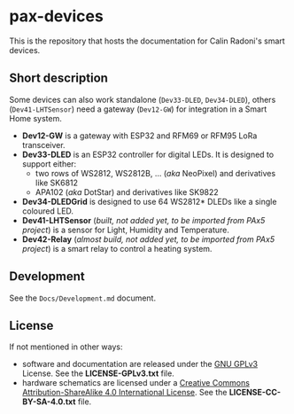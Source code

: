 # pax-devices

This is the repository that hosts the documentation for Calin Radoni's smart devices.

## Short description

Some devices can also work standalone (`Dev33-DLED`, `Dev34-DLED`), others (`Dev41-LHTSensor`) need a gateway (`Dev12-GW`) for integration in a Smart Home system.

- **Dev12-GW** is a gateway with ESP32 and RFM69 or RFM95 LoRa transceiver.
- **Dev33-DLED** is an ESP32 controller for digital LEDs. It is designed to support either:
  - two rows of WS2812, WS2812B, ... (*aka* NeoPixel) and derivatives like SK6812
  - APA102 (*aka* DotStar) and derivatives like SK9822
- **Dev34-DLEDGrid** is designed to use 64 WS2812* DLEDs like a single coloured LED.
- **Dev41-LHTSensor** (*built, not added yet, to be imported from PAx5 project*) is a sensor for Light, Humidity and Temperature.
- **Dev42-Relay** (*almost build, not added yet, to be imported from PAx5 project*) is a smart relay to control a heating system.

## Development

See the `Docs/Development.md` document.

## License

If not mentioned in other ways:

- software and documentation are released under the [GNU GPLv3](http://www.gnu.org/licenses/gpl-3.0.html) License. See the __LICENSE-GPLv3.txt__ file.
- hardware schematics are licensed under a [Creative Commons Attribution-ShareAlike 4.0 International License](http://creativecommons.org/licenses/by-sa/4.0/).
See the __LICENSE-CC-BY-SA-4.0.txt__ file.
